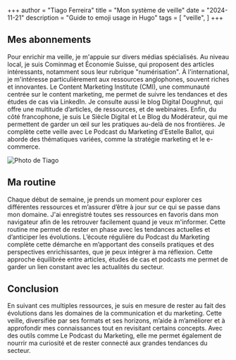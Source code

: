 +++
author = "Tiago Ferreira"
title = "Mon système de veille"
date = "2024-11-21"
description = "Guide to emoji usage in Hugo"
tags = [
    "veille",
]
+++

## Mes abonnements 

Pour enrichir ma veille, je m'appuie sur divers médias spécialisés. Au niveau local, je suis Cominmag et Économie Suisse, qui proposent des articles intéressants, notamment sous leur rubrique "numérisation". À l'international, je m'intéresse particulièrement aux ressources anglophones, souvent riches et innovantes. Le Content Marketing Institute (CMI), une communauté centrée sur le content marketing, me permet de suivre les tendances et des études de cas via LinkedIn. Je consulte aussi le blog Digital Doughnut, qui offre une multitude d’articles, de ressources, et de webinaires. Enfin, du côté francophone, je suis Le Siècle Digital et Le Blog du Modérateur, qui me permettent de garder un œil sur les pratiques au-delà de nos frontières. Je complète cette veille avec Le Podcast du Marketing d’Estelle Ballot, qui aborde des thématiques variées, comme la stratégie marketing et le e-commerce.

![Photo de Tiago](/labveilletech/images/veille.png)
## Ma routine 

Chaque début de semaine, je prends un moment pour explorer ces différentes ressources et m’assurer d’être à jour sur ce qui se passe dans mon domaine. J'ai enregistré toutes ses ressources en favoris dans mon navigateur afin de les retrouver facilement quand je veux m'informer. Cette routine me permet de rester en phase avec les tendances actuelles et d’anticiper les évolutions. L’écoute régulière du Podcast du Marketing complète cette démarche en m’apportant des conseils pratiques et des perspectives enrichissantes, que je peux intégrer à ma réflexion. Cette approche équilibrée entre articles, études de cas et podcasts me permet de garder un lien constant avec les actualités du secteur.

## Conclusion 

En suivant ces multiples ressources, je suis en mesure de rester au fait des évolutions dans les domaines de la communication et du marketing. Cette veille, diversifiée par ses formats et ses horizons, m’aide à m’améliorer et à approfondir mes connaissances tout en revisitant certains concepts. Avec des outils comme Le Podcast du Marketing, elle me permet également de nourrir ma curiosité et de rester connecté aux grandes tendances du secteur.